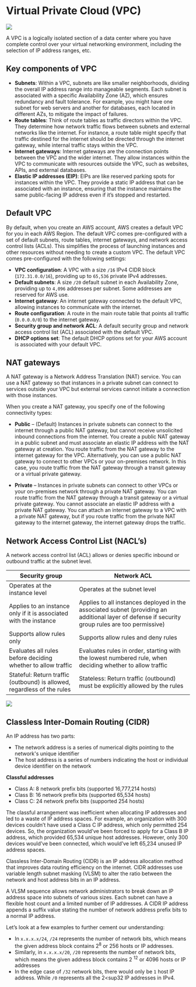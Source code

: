 # Virtual Private Cloud (VPC)

![](https://www.uturndata.com/wp-content/uploads/2021/02/full-vpc-traffic.png)

A VPC is a logically isolated section of a data center where you have complete control over your virtual networking environment, including the selection of IP address ranges, etc.

## Key components of VPC

- **Subnets**: Within a VPC, subnets are like smaller neighborhoods, dividing the overall IP address range into manageable segments. Each subnet is associated with a specific Availability Zone (AZ), which ensures redundancy and fault tolerance. For example, you might have one subnet for web servers and another for databases, each located in different AZs, to mitigate the impact of failures.
- **Route tables**: Think of route tables as traffic directors within the VPC. They determine how network traffic flows between subnets and external networks like the internet. For instance, a route table might specify that traffic destined for the internet should be directed through the internet gateway, while internal traffic stays within the VPC.
- **Internet gateways**: Internet gateways are the connection points between the VPC and the wider internet. They allow instances within the VPC to communicate with resources outside the VPC, such as websites, APIs, and external databases.
- **Elastic IP addresses (EIP)**: EIPs are like reserved parking spots for instances within the VPC. They provide a static IP address that can be associated with an instance, ensuring that the instance maintains the same public-facing IP address even if it’s stopped and restarted.

## Default VPC

By default, when you create an AWS account, AWS creates a default VPC for you in each AWS Region. The default VPC comes pre-configured with a set of default subnets, route tables, internet gateways, and network access control lists (ACLs). This simplifies the process of launching instances and other resources without needing to create a custom VPC. The default VPC comes pre-configured with the following settings:

- **VPC configuration**: A VPC with a size `/16` IPv4 CIDR block (`172.31.0.0/16`), providing up to `65,536` private IPv4 addresses.
- **Default subnets**: A size `/20` default subnet in each Availability Zone, providing up to `4,096` addresses per subnet. Some addresses are reserved for AWS use.
- **Internet gateway**: An internet gateway connected to the default VPC, allowing instances to communicate with the internet.
- **Route configuration**: A route in the main route table that points all traffic (`0.0.0.0/0`) to the internet gateway.
- **Security group and network ACL**: A default security group and network access control list (ACL) associated with the default VPC.
- **DHCP options set**: The default DHCP options set for your AWS account is associated with your default VPC.

## NAT gateways

A NAT gateway is a Network Address Translation (NAT) service. You can use a NAT gateway so that instances in a private subnet can connect to services outside your VPC but external services cannot initiate a connection with those instances.

When you create a NAT gateway, you specify one of the following connectivity types:

- **Public** – (Default) Instances in private subnets can connect to the internet through a public NAT gateway, but cannot receive unsolicited inbound connections from the internet. You create a public NAT gateway in a public subnet and must associate an elastic IP address with the NAT gateway at creation. You route traffic from the NAT gateway to the internet gateway for the VPC. Alternatively, you can use a public NAT gateway to connect to other VPCs or your on-premises network. In this case, you route traffic from the NAT gateway through a transit gateway or a virtual private gateway.

- **Private** – Instances in private subnets can connect to other VPCs or your on-premises network through a private NAT gateway. You can route traffic from the NAT gateway through a transit gateway or a virtual private gateway. You cannot associate an elastic IP address with a private NAT gateway. You can attach an internet gateway to a VPC with a private NAT gateway, but if you route traffic from the private NAT gateway to the internet gateway, the internet gateway drops the traffic.

## Network Access Control List (NACL’s)

A network access control list (ACL) allows or denies specific inbound or outbound traffic at the subnet level.

| Security group                                                          | Network ACL                                                                                                                                      |
| ----------------------------------------------------------------------- | ------------------------------------------------------------------------------------------------------------------------------------------------ |
| Operates at the instance level                                          | Operates at the subnet level                                                                                                                     |
| Applies to an instance only if it is associated with the instance       | Applies to all instances deployed in the associated subnet (providing an additional layer of defense if security group rules are too permissive) |
| Supports allow rules only                                               | Supports allow rules and deny rules                                                                                                              |
| Evaluates all rules before deciding whether to allow traffic            | Evaluates rules in order, starting with the lowest numbered rule, when deciding whether to allow traffic                                         |
| Stateful: Return traffic (outbound) is allowed, regardless of the rules | Stateless: Return traffic (outbound) must be explicitly allowed by the rules                                                                     |

![](https://docs.aws.amazon.com/images/vpc/latest/userguide/images/security-diagram_updated.png)

## Classless Inter-Domain Routing (CIDR)

An IP address has two parts:

- The network address is a series of numerical digits pointing to the network's unique identifier
- The host address is a series of numbers indicating the host or individual device identifier on the network

**Classful addresses**

- Class A: 8 network prefix bits (supported 16,777,214 hosts)
- Class B: 16 network prefix bits (supported 65,534 hosts)
- Class C: 24 network prefix bits (supported 254 hosts)

The classful arrangement was inefficient when allocating IP addresses and led to a waste of IP address spaces. For example, an organization with 300 devices couldn’t have used a Class C IP address, which only permitted 254 devices. So, the organization would’ve been forced to apply for a Class B IP address, which provided 65,534 unique host addresses. However, only 300 devices would’ve been connected, which would’ve left 65,234 unused IP address spaces.

Classless Inter-Domain Routing (CIDR) is an IP address allocation method that improves data routing efficiency on the internet. CIDR addresses use variable length subnet masking (VLSM) to alter the ratio between the network and host address bits in an IP address.

A VLSM sequence allows network administrators to break down an IP address space into subnets of various sizes. Each subnet can have a flexible host count and a limited number of IP addresses. A CIDR IP address appends a suffix value stating the number of network address prefix bits to a normal IP address.

Let’s look at a few examples to further cement our understanding:

- In `x.x.x.x/24`, `/24` represents the number of network bits, which means the given address block contains 2<sup>8</sup> or 256 hosts or IP addresses.
- Similarly, in `x.x.x.x/20`, `/20` represents the number of network bits, which means the given address block contains 2 <sup>12</sup> or 4096 hosts or IP addresses
- In the edge case of `/32` network bits, there would only be `1` host IP address. While `/0` represents all the 2<sup32 IP addresses in IPv4.
